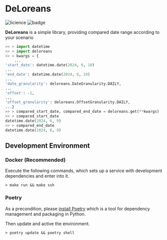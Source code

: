# DeLoreans
![licience](https://img.shields.io/github/license/usharerose/deloreans)
![badge](https://img.shields.io/endpoint?url=https://gist.githubusercontent.com/usharerose/2c9c2c824a9b4150718e84579abbe456/raw/badge.json)

**DeLoreans** is a simple library, providing compared date range according to your scenario

```python
>> > import datetime
>> > import deloreans
>> > kwargs = {
    ...
'start_date': datetime.date(2024, 6, 10)
...
'end_date': datetime.date(2024, 6, 10)
...
'date_granularity': deloreans.DateGranularity.DAILY,
...
'offset': -1,
...
'offset_granularity': deloreans.OffsetGranularity.DAILY,
...}
>> > compared_start_date, compared_end_date = deloreans.get(**kwargs)
>> > compared_start_date
datetime.date(2024, 6, 9)
>> > compared_end_date
datetime.date(2024, 6, 9)
```

## Development Environment
### Docker (Recommended)
Execute the following commands, which sets up a service with development dependencies and enter into it.
```shell
> make run && make ssh
```
### Poetry
As a precondition, please [install Poetry](https://python-poetry.org/docs/1.7/#installation) which is a tool for dependency management and packaging in Python.

Then update and active the environment.
```shell
> poetry update && poetry shell
```
